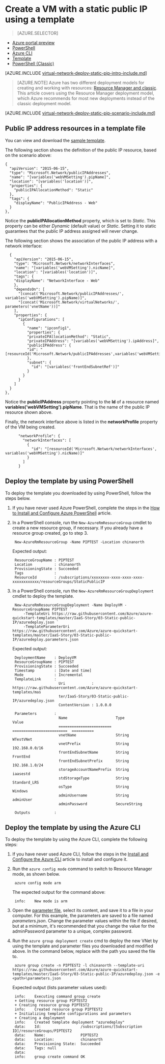 <properties
    pageTitle="Create a VM with a static public IP using a template | Azure"
    description="Learn how to create a VM with a static public IP address through Azure Resource Manager using a template."
    services="virtual-network"
    documentationcenter="na"
    author="jimdial"
    manager="carmonm"
    editor=""
    tags="azure-resource-manager" />
<tags
    ms.assetid="d551085a-c7ed-4ec6-b4c3-e9e1cebb774c"
    ms.service="virtual-network"
    ms.devlang="na"
    ms.topic="article"
    ms.tgt_pltfrm="na"
    ms.workload="infrastructure-services"
    ms.date="04/27/2016"
    wacn.date=""
    ms.author="jdial" />

# Create a VM with a static public IP using a template
> [AZURE.SELECTOR]
- [Azure portal preview](/documentation/articles/virtual-network-deploy-static-pip-arm-portal/)
- [PowerShell](/documentation/articles/virtual-network-deploy-static-pip-arm-ps/)
- [Azure CLI](/documentation/articles/virtual-network-deploy-static-pip-arm-cli/)
- [Template](/documentation/articles/virtual-network-deploy-static-pip-arm-template/)
- [PowerShell (Classic)](/documentation/articles/virtual-networks-reserved-public-ip/)

[AZURE.INCLUDE [virtual-network-deploy-static-pip-intro-include.md](../../includes/virtual-network-deploy-static-pip-intro-include.md)]

> [AZURE.NOTE]
> Azure has two different deployment models for creating and working with resources:  [Resource Manager and classic](/documentation/articles/resource-manager-deployment-model/). This article covers using the Resource Manager deployment model, which Azure recommends for most new deployments instead of the classic deployment model.

[AZURE.INCLUDE [virtual-network-deploy-static-pip-scenario-include.md](../../includes/virtual-network-deploy-static-pip-scenario-include.md)]

## Public IP address resources in a template file
You can view and download the [sample template](https://raw.githubusercontent.com/Azure/azure-quickstart-templates/master/IaaS-Story/03-Static-public-IP/azuredeploy.json).

The following section shows the definition of the public IP resource, based on the scenario above:

    {
      "apiVersion": "2015-06-15",
      "type": "Microsoft.Network/publicIPAddresses",
      "name": "[variables('webVMSetting').pipName]",
      "location": "[variables('location')]",
      "properties": {
        "publicIPAllocationMethod": "Static"
      },
      "tags": {
        "displayName": "PublicIPAddress - Web"
      }
    },

Notice the **publicIPAllocationMethod** property, which is set to *Static*. This property can be either *Dynamic* (default value) or *Static*. Setting it to static guarantees that the public IP address assigned will never change.

The following section shows the association of the public IP address with a network interface:

      {
        "apiVersion": "2015-06-15",
        "type": "Microsoft.Network/networkInterfaces",
        "name": "[variables('webVMSetting').nicName]",
        "location": "[variables('location')]",
        "tags": {
        "displayName": "NetworkInterface - Web"
        },
        "dependsOn": [
          "[concat('Microsoft.Network/publicIPAddresses/', variables('webVMSetting').pipName)]",
          "[concat('Microsoft.Network/virtualNetworks/', parameters('vnetName'))]"
        ],
        "properties": {
          "ipConfigurations": [
            {
              "name": "ipconfig1",
              "properties": {
              "privateIPAllocationMethod": "Static",
              "privateIPAddress": "[variables('webVMSetting').ipAddress]",
              "publicIPAddress": {
              "id": "[resourceId('Microsoft.Network/publicIPAddresses',variables('webVMSetting').pipName)]"
              },
              "subnet": {
                "id": "[variables('frontEndSubnetRef')]"
              }
            }
          }
        ]
      }
    },

Notice the **publicIPAddress** property pointing to the **Id** of a resource named **variables('webVMSetting').pipName**. That is the name of the public IP resource shown above.

Finally, the network interface above is listed in the **networkProfile** property of the VM being created.

          "networkProfile": {
            "networkInterfaces": [
              {
                "id": "[resourceId('Microsoft.Network/networkInterfaces', variables('webVMSetting').nicName)]"
              }
            ]
          }

## Deploy the template by using PowerShell

To deploy the template you downloaded by using PowerShell, follow the steps below.

1. If you have never used Azure PowerShell, complete the steps in the [How to Install and Configure Azure PowerShell](/documentation/articles/powershell-install-configure/) article.
2. In a PowerShell console, run the `New-AzureRmResourceGroup` cmdlet to create a new resource group, if necessary. If you already have a resource group created, go to step 3.

        New-AzureRmResourceGroup -Name PIPTEST -Location chinanorth

    Expected output:
   
        ResourceGroupName : PIPTEST
        Location          : chinanorth
        ProvisioningState : Succeeded
        Tags              :
        ResourceId        : /subscriptions/xxxxxxxx-xxxx-xxxx-xxxx-xxxxxxxxxxxx/resourceGroups/StaticPublicIP

3. In a PowerShell console, run the `New-AzureRmResourceGroupDeployment` cmdlet to deploy the template.

        New-AzureRmResourceGroupDeployment -Name DeployVM -ResourceGroupName PIPTEST `
            -TemplateUri https://raw.githubusercontent.com/Azure/azure-quickstart-templates/master/IaaS-Story/03-Static-public-IP/azuredeploy.json `
            -TemplateParameterUri https://raw.githubusercontent.com/Azure/azure-quickstart-templates/master/IaaS-Story/03-Static-public-IP/azuredeploy.parameters.json

    Expected output:
   
        DeploymentName    : DeployVM
        ResourceGroupName : PIPTEST
        ProvisioningState : Succeeded
        Timestamp         : [Date and time]
        Mode              : Incremental
        TemplateLink      :
                            Uri            : https://raw.githubusercontent.com/Azure/azure-quickstart-templates/mas
                            ter/IaaS-Story/03-Static-public-IP/azuredeploy.json
                            ContentVersion : 1.0.0.0
   
        Parameters        :
                            Name                      Type                       Value     
                            ========================  =========================  ==========
                            vnetName                  String                     WTestVNet
                            vnetPrefix                String                     192.168.0.0/16
                            frontEndSubnetName        String                     FrontEnd  
                            frontEndSubnetPrefix      String                     192.168.1.0/24
                            storageAccountNamePrefix  String                     iaasestd  
                            stdStorageType            String                     Standard_LRS
                            osType                    String                     Windows   
                            adminUsername             String                     adminUser
                            adminPassword             SecureString                         
   
        Outputs           :

## Deploy the template by using the Azure CLI
To deploy the template by using the Azure CLI, complete the following steps:

1. If you have never used Azure CLI, follow the steps in the [Install and Configure the Azure CLI](/documentation/articles/xplat-cli-install/) article to install and configure it.
2. Run the `azure config mode` command to switch to Resource Manager mode, as shown below.

        azure config mode arm

    The expected output for the command above:

		info:    New mode is arm

3. Open the [parameter file](https://raw.githubusercontent.com/Azure/azure-quickstart-templates/master/IaaS-Story/03-Static-public-IP/azuredeploy.parameters.json), select its content, and save it to a file in your computer. For this example, the parameters are saved to a file named *parameters.json*. Change the parameter values within the file if desired, but at a minimum, it's recommended that you change the value for the adminPassword parameter to a unique, complex password.
4. Run the `azure group deployment create` cmd to deploy the new VNet by using the template and parameter files you downloaded and modified above. In the command below, replace <path> with the path you saved the file to. 

        azure group create -n PIPTEST2 -l chinanorth --template-uri https://raw.githubusercontent.com/Azure/azure-quickstart-templates/master/IaaS-Story/03-Static-public-IP/azuredeploy.json -e <path>\parameters.json

    Expected output (lists parameter values used):

        info:    Executing command group create
        + Getting resource group PIPTEST2
        + Creating resource group PIPTEST2
        info:    Created resource group PIPTEST2
        + Initializing template configurations and parameters
        + Creating a deployment
        info:    Created template deployment "azuredeploy"
        data:    Id:                  /subscriptions/[Subscription ID]/resourceGroups/PIPTEST2
        data:    Name:                PIPTEST2
        data:    Location:            chinanorth
        data:    Provisioning State:  Succeeded
        data:    Tags: null
        data:
        info:    group create command OK

